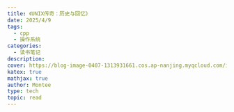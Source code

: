 ```yaml
---
title: 《UNIX传奇：历史与回忆》
date: 2025/4/9
tags:
  - cpp
  - 操作系统
categories:
  - 读书笔记
description: 
cover: https://blog-image-0407-1313931661.cos.ap-nanjing.myqcloud.com/images.jpeg?imageSlim
katex: true
mathjax: true
author: Montee
type: tech
topic: read
---
```



